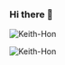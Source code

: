 ### Hi there 👋

<!--
**Keith-Hon/Keith-Hon** is a ✨ _special_ ✨ repository because its `README.md` (this file) appears on your GitHub profile.

Here are some ideas to get you started:

- 🔭 I’m currently working on ...
- 🌱 I’m currently learning ...
- 👯 I’m looking to collaborate on ...
- 🤔 I’m looking for help with ...
- 💬 Ask me about ...
- 📫 How to reach me: ...
- 😄 Pronouns: ...
- ⚡ Fun fact: ...
-->

<p align="left"> <img src="https://komarev.com/ghpvc/?username=Keith-Hon&label=Profile%20views&color=0e75b6&style=flat" alt="Keith-Hon" /> </p>
<p align="center"><img align="left" src="https://github-readme-stats.vercel.app/api?username=Keith-Hon&show_icons=true&hide_border=true" alt="Keith-Hon" />


